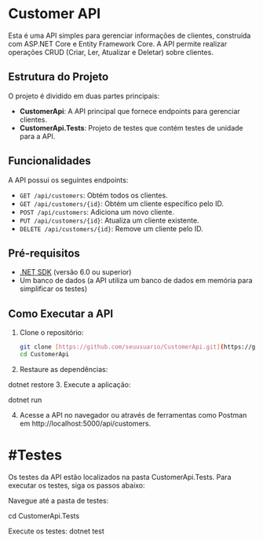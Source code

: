 # Customer API

Esta é uma API simples para gerenciar informações de clientes, construída com ASP.NET Core e Entity Framework Core. A API permite realizar operações CRUD (Criar, Ler, Atualizar e Deletar) sobre clientes.

## Estrutura do Projeto

O projeto é dividido em duas partes principais:

- **CustomerApi**: A API principal que fornece endpoints para gerenciar clientes.
- **CustomerApi.Tests**: Projeto de testes que contém testes de unidade para a API.

## Funcionalidades

A API possui os seguintes endpoints:

- `GET /api/customers`: Obtém todos os clientes.
- `GET /api/customers/{id}`: Obtém um cliente específico pelo ID.
- `POST /api/customers`: Adiciona um novo cliente.
- `PUT /api/customers/{id}`: Atualiza um cliente existente.
- `DELETE /api/customers/{id}`: Remove um cliente pelo ID.

## Pré-requisitos

- [.NET SDK](https://dotnet.microsoft.com/download) (versão 6.0 ou superior)
- Um banco de dados (a API utiliza um banco de dados em memória para simplificar os testes)

## Como Executar a API

1. Clone o repositório:

   ```bash
   git clone [https://github.com/seuusuario/CustomerApi.git](https://github.com/jonathanrochac/Customer_API.git)
   cd CustomerApi

2. Restaure as dependências:

dotnet restore
3. Execute a aplicação:

dotnet run

4. Acesse a API no navegador ou através de ferramentas como Postman em http://localhost:5000/api/customers.

# #Testes
Os testes da API estão localizados na pasta CustomerApi.Tests. Para executar os testes, siga os passos abaixo:

Navegue até a pasta de testes:

cd CustomerApi.Tests

Execute os testes:
dotnet test
